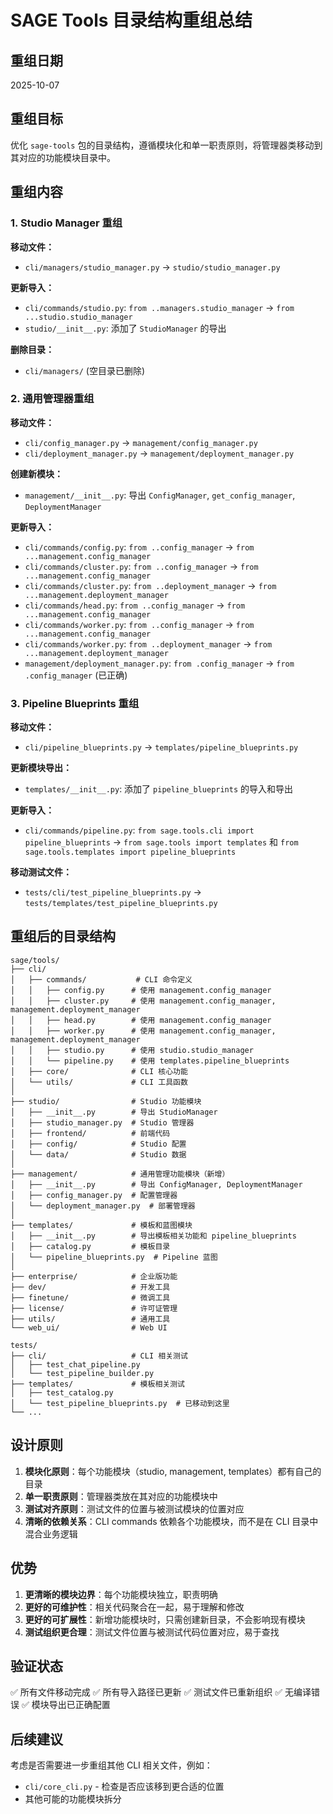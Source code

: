 # SAGE Tools 目录结构重组总结

## 重组日期

2025-10-07

## 重组目标

优化 `sage-tools` 包的目录结构，遵循模块化和单一职责原则，将管理器类移动到其对应的功能模块目录中。

## 重组内容

### 1. Studio Manager 重组

**移动文件：**

- `cli/managers/studio_manager.py` → `studio/studio_manager.py`

**更新导入：**

- `cli/commands/studio.py`: `from ..managers.studio_manager` → `from ...studio.studio_manager`
- `studio/__init__.py`: 添加了 `StudioManager` 的导出

**删除目录：**

- `cli/managers/` (空目录已删除)

### 2. 通用管理器重组

**移动文件：**

- `cli/config_manager.py` → `management/config_manager.py`
- `cli/deployment_manager.py` → `management/deployment_manager.py`

**创建新模块：**

- `management/__init__.py`: 导出 `ConfigManager`, `get_config_manager`, `DeploymentManager`

**更新导入：**

- `cli/commands/config.py`: `from ..config_manager` → `from ...management.config_manager`
- `cli/commands/cluster.py`: `from ..config_manager` → `from ...management.config_manager`
- `cli/commands/cluster.py`: `from ..deployment_manager` → `from ...management.deployment_manager`
- `cli/commands/head.py`: `from ..config_manager` → `from ...management.config_manager`
- `cli/commands/worker.py`: `from ..config_manager` → `from ...management.config_manager`
- `cli/commands/worker.py`: `from ..deployment_manager` → `from ...management.deployment_manager`
- `management/deployment_manager.py`: `from .config_manager` → `from .config_manager` (已正确)

### 3. Pipeline Blueprints 重组

**移动文件：**

- `cli/pipeline_blueprints.py` → `templates/pipeline_blueprints.py`

**更新模块导出：**

- `templates/__init__.py`: 添加了 `pipeline_blueprints` 的导入和导出

**更新导入：**

- `cli/commands/pipeline.py`: `from sage.tools.cli import pipeline_blueprints` →
  `from sage.tools import templates` 和 `from sage.tools.templates import pipeline_blueprints`

**移动测试文件：**

- `tests/cli/test_pipeline_blueprints.py` → `tests/templates/test_pipeline_blueprints.py`

## 重组后的目录结构

```
sage/tools/
├── cli/
│   ├── commands/           # CLI 命令定义
│   │   ├── config.py      # 使用 management.config_manager
│   │   ├── cluster.py     # 使用 management.config_manager, management.deployment_manager
│   │   ├── head.py        # 使用 management.config_manager
│   │   ├── worker.py      # 使用 management.config_manager, management.deployment_manager
│   │   ├── studio.py      # 使用 studio.studio_manager
│   │   └── pipeline.py    # 使用 templates.pipeline_blueprints
│   ├── core/              # CLI 核心功能
│   └── utils/             # CLI 工具函数
│
├── studio/                # Studio 功能模块
│   ├── __init__.py        # 导出 StudioManager
│   ├── studio_manager.py  # Studio 管理器
│   ├── frontend/          # 前端代码
│   ├── config/            # Studio 配置
│   └── data/              # Studio 数据
│
├── management/            # 通用管理功能模块（新增）
│   ├── __init__.py        # 导出 ConfigManager, DeploymentManager
│   ├── config_manager.py  # 配置管理器
│   └── deployment_manager.py  # 部署管理器
│
├── templates/             # 模板和蓝图模块
│   ├── __init__.py        # 导出模板相关功能和 pipeline_blueprints
│   ├── catalog.py         # 模板目录
│   └── pipeline_blueprints.py  # Pipeline 蓝图
│
├── enterprise/            # 企业版功能
├── dev/                   # 开发工具
├── finetune/              # 微调工具
├── license/               # 许可证管理
├── utils/                 # 通用工具
└── web_ui/                # Web UI

tests/
├── cli/                   # CLI 相关测试
│   ├── test_chat_pipeline.py
│   └── test_pipeline_builder.py
├── templates/             # 模板相关测试
│   ├── test_catalog.py
│   └── test_pipeline_blueprints.py  # 已移动到这里
└── ...
```

## 设计原则

1. **模块化原则**：每个功能模块（studio, management, templates）都有自己的目录
1. **单一职责原则**：管理器类放在其对应的功能模块中
1. **测试对齐原则**：测试文件的位置与被测试模块的位置对应
1. **清晰的依赖关系**：CLI commands 依赖各个功能模块，而不是在 CLI 目录中混合业务逻辑

## 优势

1. **更清晰的模块边界**：每个功能模块独立，职责明确
1. **更好的可维护性**：相关代码聚合在一起，易于理解和修改
1. **更好的可扩展性**：新增功能模块时，只需创建新目录，不会影响现有模块
1. **测试组织更合理**：测试文件位置与被测试代码位置对应，易于查找

## 验证状态

✅ 所有文件移动完成 ✅ 所有导入路径已更新 ✅ 测试文件已重新组织 ✅ 无编译错误 ✅ 模块导出已正确配置

## 后续建议

考虑是否需要进一步重组其他 CLI 相关文件，例如：

- `cli/core_cli.py` - 检查是否应该移到更合适的位置
- 其他可能的功能模块拆分

